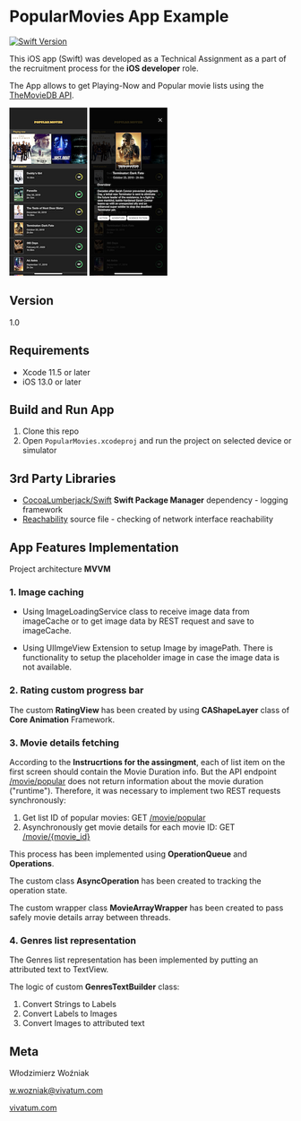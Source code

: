 # PopularMovies App Example
[![Swift Version][swift-image]][swift-url]


This iOS app (Swift) was developed as a Technical Assignment as a part of the recruitment process for the **iOS developer** role.

The App allows to get Playing-Now and Popular movie lists using the [TheMovieDB API](https://api.themoviedb.org).


![Movie List](/readmePics/movieList.PNG)
![Movie Details](/readmePics/movieDetails.PNG)

## Version

1.0


## Requirements

* Xcode 11.5 or later
* iOS 13.0 or later


## Build and Run App

1. Clone this repo
1. Open `PopularMovies.xcodeproj` and run the project on selected device or simulator


## 3rd Party Libraries

* [CocoaLumberjack/Swift](https://github.com/CocoaLumberjack/CocoaLumberjack.git) **Swift Package Manager** dependency - logging framework
* [Reachability](https://github.com/ashleymills/Reachability.swift) source file  - checking of network interface reachability


## App Features Implementation

Project architecture **MVVM**


### 1. Image caching

* Using ImageLoadingService class to receive image data from imageCache or to get image data by REST request and save to imageCache.

* Using UIImgeView Extension to setup Image by imagePath. There is functionality to setup the placeholder image in case the image data is not available.


### 2. Rating custom progress bar

The custom **RatingView** has been created by using **CAShapeLayer** class of **Core Animation** Framework.


### 3. Movie details fetching

According to the **Instrucrtions for the assingment**, each of list item on the first screen should contain the Movie Duration info.
But the API endpoint [/movie/popular](https://developers.themoviedb.org/3/movies/get-popular-movies) does not return information about the movie duration  ("runtime").
Therefore, it was necessary to implement two REST requests synchronously:

1. Get list ID of popular movies: GET [/movie/popular](https://developers.themoviedb.org/3/movies/get-popular-movies)
1. Asynchronously get movie details for each movie ID: GET [/movie/{movie_id}](https://developers.themoviedb.org/3/movies/get-movie-details)

This process has been implemented using **OperationQueue** and **Operations**.  

The custom class **AsyncOperation** has been created to tracking the operation state.

The custom wrapper class **MovieArrayWrapper** has been created to pass safely movie details array between threads.


### 4. Genres list representation

The Genres list representation has been implemented by putting an attributed text to TextView.

The logic of custom **GenresTextBuilder** class:

1. Convert Strings to Labels
1. Convert Labels to Images
1. Convert Images to attributed text


## Meta

Włodzimierz Woźniak

[w.wozniak@vivatum.com](mailto:w.wozniak@vivatum.com)

[vivatum.com](http://vivatum.com)



[swift-image]:https://img.shields.io/badge/swift-5.0-orange.svg
[swift-url]: https://swift.org/
